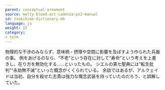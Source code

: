 ```yaml
---
parent: conceptual-armament
source: melty-blood-act-cadenza-ps2-manual
id: tsukihime-dictionary-mb
language: ja
weight: 15
category:
- term
---
```


物理的な干渉のみならず、意味柄・摂理や空間に影響を及ぼすよう作られた兵器の事。
例をあげるのなら、“不老”という存在に対して“寿命”という考えを上書きし、在り方を無効化する……といったもの。
シエルの第七聖典には“転生批判”“永劫無不滅”といった概念がくくられている。
余談ではあるが、アルクェイドは当初、自分を殺せた志貴は強力な慨念武装を持っていたのだろう、と誤解していた。
